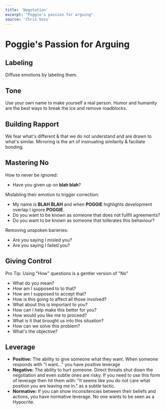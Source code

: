 ```yaml
---
title: 'Negotation'
excerpt: "Poggie's passion for arguing"
source: 'Chris Voss'
---
```


# Poggie's Passion for Arguing

## Labeling
Diffuse emotions by labeling them.

## Tone
Use your own name to make yourself a real person. Humor and humanity are the best ways to break the ice and remove roadblocks.

## Building Rapport
We fear what's different & that we do not understand and are drawn to what's similar. Mirroring is the art of insinuating similarity & faciliate bonding.

## Mastering No

How to never be ignored:
- Have you given up on **blah blah**?

Mislabling their emotion to trigger correction:
- My name is **BLAH BLAH** and when **POGGIE** highlights development overlap I ignore **POGGIE**.
- Do you want to be known as someone that does not fullfil agreements?
- Do you want to be known as someone that tollerates this behaviour?

Removing unspoken barieries:
- Are you saying I misled you?
- Are you saying I failed you?

## Giving Control
Pro Tip: Using "How" questions is a gentler version of "No"
- What do you mean?
- How am I supposed to to that?
- How am I supposed to accept that?
- How is this going to affect all those involved?
- What about this is important to you?
- How can I help make this better for you?
- How would you like me to proceed?
- What is it that brought us into this situation?
- How can we solve this problem?
- What's the objective?

## Leverage
- **Positive:** The ability to give someone what they want. When someone responds with "I want..." you have positive leverage
- **Negative:** The ability to hurt someone.  Direct threats shut down the negotiation and even subtle ones are risky. If you need to use this form of leverage then hit them with: "It seems like you do not care what position you are leaving me in." as a subtle tactic.
- **Normative:** If you can show inconsitencies between their beliefs and actions, you have normative leverage. No one wants to be seen as a Hypocrite.




